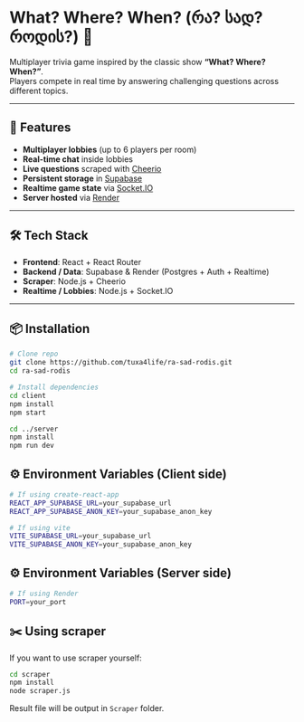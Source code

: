 # What? Where? When? (რა? სად? როდის?) 🎲

Multiplayer trivia game inspired by the classic show **“What? Where? When?”**.  
Players compete in real time by answering challenging questions across different topics.

---

## 🚀 Features
- **Multiplayer lobbies** (up to 6 players per room)
- **Real-time chat** inside lobbies
- **Live questions** scraped with [Cheerio](https://cheerio.js.org/)
- **Persistent storage** in [Supabase](https://supabase.com/)
- **Realtime game state** via [Socket.IO](https://socket.io/)
- **Server hosted** via [Render](https://render.com/)

---

## 🛠️ Tech Stack
- **Frontend**: React + React Router  
- **Backend / Data**: Supabase & Render (Postgres + Auth + Realtime)  
- **Scraper**: Node.js + Cheerio  
- **Realtime / Lobbies**: Node.js + Socket.IO  

---

## 📦 Installation

```bash
# Clone repo
git clone https://github.com/tuxa4life/ra-sad-rodis.git
cd ra-sad-rodis

# Install dependencies
cd client
npm install
npm start

cd ../server
npm install
npm run dev
```

## ⚙️ Environment Variables (Client side)

```bash
# If using create-react-app
REACT_APP_SUPABASE_URL=your_supabase_url
REACT_APP_SUPABASE_ANON_KEY=your_supabase_anon_key

# If using vite
VITE_SUPABASE_URL=your_supabase_url
VITE_SUPABASE_ANON_KEY=your_supabase_anon_key
```

## ⚙️ Environment Variables (Server side)

```bash
# If using Render
PORT=your_port
```

## ✂️ Using scraper
If you want to use scraper yourself:
```bash
cd scraper
npm install
node scraper.js
```

Result file will be output in `Scraper` folder.